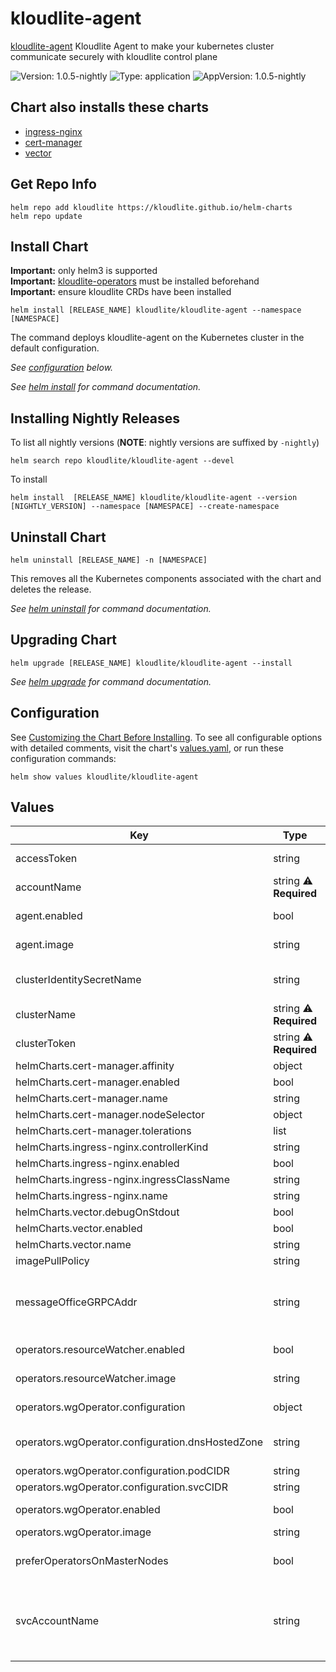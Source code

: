 # kloudlite-agent

[kloudlite-agent](https://github.com/kloudlite.io/helm-charts/charts/kloudlite-agent) Kloudlite Agent to make your kubernetes cluster communicate securely with kloudlite control plane

![Version: 1.0.5-nightly](https://img.shields.io/badge/Version-1.0.5--nightly-informational?style=flat-square) ![Type: application](https://img.shields.io/badge/Type-application-informational?style=flat-square) ![AppVersion: 1.0.5-nightly](https://img.shields.io/badge/AppVersion-1.0.5--nightly-informational?style=flat-square)

## Chart also installs these charts
- [ingress-nginx](https://kubernetes.github.io/ingress-nginx)
- [cert-manager](https://charts.jetstack.io)
- [vector](https://vector.dev/docs/setup/installation/package-managers/helm)

## Get Repo Info

```console
helm repo add kloudlite https://kloudlite.github.io/helm-charts
helm repo update
```

## Install Chart

**Important:** only helm3 is supported</br>
**Important:** [kloudlite-operators](../kloudlite-operators) must be installed beforehand</br>
**Important:** ensure kloudlite CRDs have been installed</br>

```console
helm install [RELEASE_NAME] kloudlite/kloudlite-agent --namespace [NAMESPACE]
```

The command deploys kloudlite-agent on the Kubernetes cluster in the default configuration.

_See [configuration](#configuration) below._

_See [helm install](https://helm.sh/docs/helm/helm_install/) for command documentation._

## Installing Nightly Releases

To list all nightly versions (**NOTE**: nightly versions are suffixed by `-nightly`)

```console
helm search repo kloudlite/kloudlite-agent --devel
```

To install
```console
helm install  [RELEASE_NAME] kloudlite/kloudlite-agent --version [NIGHTLY_VERSION] --namespace [NAMESPACE] --create-namespace
```

## Uninstall Chart

```console
helm uninstall [RELEASE_NAME] -n [NAMESPACE]
```

This removes all the Kubernetes components associated with the chart and deletes the release.

_See [helm uninstall](https://helm.sh/docs/helm/helm_uninstall/) for command documentation._

## Upgrading Chart

```console
helm upgrade [RELEASE_NAME] kloudlite/kloudlite-agent --install
```

_See [helm upgrade](https://helm.sh/docs/helm/helm_upgrade/) for command documentation._

## Configuration

See [Customizing the Chart Before Installing](https://helm.sh/docs/intro/using_helm/#customizing-the-chart-before-installing). To see all configurable options with detailed comments, visit the chart's [values.yaml](./values.yaml), or run these configuration commands:

```console
helm show values kloudlite/kloudlite-agent
```

## Values

| Key | Type | Default | Description |
|-----|------|---------|-------------|
| accessToken | string | `""` | kloudlite issued access token (if already have) |
| accountName | string ⚠️  **Required** | `""` | kloudlite account name |
| agent.enabled | bool | `true` | enable/disable kloudlite agent |
| agent.image | string | `"ghcr.io/kloudlite/agents/kl-agent:v1.0.5-nightly"` | kloudlite agent image name and tag |
| clusterIdentitySecretName | string | `"kl-cluster-identity"` | cluster identity secret name, which keeps cluster token and access token |
| clusterName | string ⚠️  **Required** | `""` | kloudlite cluster name |
| clusterToken | string ⚠️  **Required** | `""` | kloudlite issued cluster token |
| helmCharts.cert-manager.affinity | object | `{}` |  |
| helmCharts.cert-manager.enabled | bool | `true` |  |
| helmCharts.cert-manager.name | string | `"cert-manager"` |  |
| helmCharts.cert-manager.nodeSelector | object | `{}` |  |
| helmCharts.cert-manager.tolerations | list | `[]` |  |
| helmCharts.ingress-nginx.controllerKind | string | `"DaemonSet"` |  |
| helmCharts.ingress-nginx.enabled | bool | `true` |  |
| helmCharts.ingress-nginx.ingressClassName | string | `"nginx"` |  |
| helmCharts.ingress-nginx.name | string | `"ingress-nginx"` |  |
| helmCharts.vector.debugOnStdout | bool | `false` |  |
| helmCharts.vector.enabled | bool | `true` |  |
| helmCharts.vector.name | string | `"vector"` |  |
| imagePullPolicy | string | `"Always"` | container image pull policy |
| messageOfficeGRPCAddr | string | `nil` | kloudlite message office api grpc address, should be in the form of 'grpc-host:grcp-port', grpc-api.domain.com:443 |
| operators.resourceWatcher.enabled | bool | `true` | enable/disable kloudlite resource watcher |
| operators.resourceWatcher.image | string | `"ghcr.io/kloudlite/agents/resource-watcher:v1.0.5-nightly"` | kloudlite resource watcher image name and tag |
| operators.wgOperator.configuration | object | `{"dnsHostedZone":null,"podCIDR":"10.42.0.0/16","svcCIDR":"10.43.0.0/16"}` | wireguard configuration options |
| operators.wgOperator.configuration.dnsHostedZone | string | `nil` | dns hosted zone, i.e., dns pointing to this cluster, like 'clusters.kloudlite.io' |
| operators.wgOperator.configuration.podCIDR | string | `"10.42.0.0/16"` | cluster pods CIDR range |
| operators.wgOperator.configuration.svcCIDR | string | `"10.43.0.0/16"` | cluster services CIDR range |
| operators.wgOperator.enabled | bool | `true` | whether to enable wg operator |
| operators.wgOperator.image | string | `"ghcr.io/kloudlite/operators/wireguard:v1.0.5-nightly"` | wg operator image and tag |
| preferOperatorsOnMasterNodes | bool | `true` | configuration for different kloudlite operators used in this chart |
| svcAccountName | string | `"sa"` | k8s service account name, which all the pods installed by this chart uses, will always be of format <.Release.Name>-<.Values.svcAccountName> |
